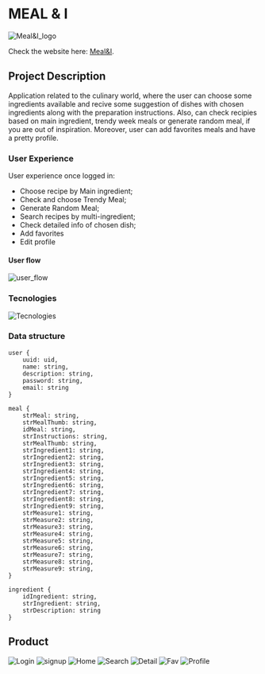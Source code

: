 # MEAL & I

![Meal&I_logo](src/assets/images/logo.2.png)

Check the website here: [Meal&I](https://meal-and-i.web.app/).

## Project Description

Application related to the culinary world, where the user can choose some ingredients available and recive some suggestion of dishes with chosen ingredients along with the preparation instructions.
Also, can check recipies based on main ingredient, trendy week meals or generate random meal, if you are out of inspiration. Moreover,  user can add favorites meals and have a pretty profile. 

### User Experience
User experience once logged in:
- Choose recipe by Main ingredient;
- Check and choose Trendy Meal;
- Generate Random Meal;
- Search recipes by multi-ingredient;
- Check detailed info of chosen dish;
- Add favorites
- Edit profile
#### User flow
![user_flow](src/assets/images/user_flow.png)

### Tecnologies
![Tecnologies](src/assets/images/tecnologies.png)

### Data structure
```
user {
    uuid: uid,
    name: string,
    description: string,
    password: string,
    email: string
}

meal {
    strMeal: string,
    strMealThumb: string,
    idMeal: string,
    strInstructions: string,
    strMealThumb: string,
    strIngredient1: string,
    strIngredient2: string,
    strIngredient3: string,
    strIngredient4: string,
    strIngredient5: string,
    strIngredient6: string,
    strIngredient7: string,
    strIngredient8: string,
    strIngredient9: string,
    strMeasure1: string,
    strMeasure2: string,
    strMeasure3: string,
    strMeasure4: string,
    strMeasure5: string,
    strMeasure6: string,
    strMeasure7: string,
    strMeasure8: string,
    strMeasure9: string,
}

ingredient {
    idIngredient: string,
    strIngredient: string,
    strDescription: string
} 
```
## Product
![Login](src/assets/images/app/app.login.PNG) ![signup](src/assets/images/app/app.signup.PNG) ![Home](src/assets/images/app/app.home.PNG) ![Search](src/assets/images/app/app.search.PNG) ![Detail](src/assets/images/app/app.detail.PNG) ![Fav](src/assets/images/app/app.favorites.PNG) ![Profile](src/assets/images/app/app.profile.PNG)
